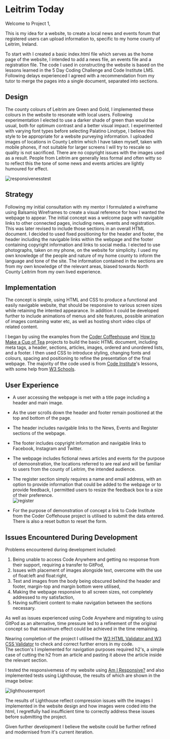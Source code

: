 # Leitrim Today

Welcome to Project 1,

This is my idea for a website, to create a local news and events forum that registered users can upload information to, specific to my home county of Leitrim, Ireland. 

To start with I created a basic index.html file which serves as the home page of the website, I intended to add a news file, an events file and a registration file. The code I used in constructing the website is based on the lessons learned in the 5 Day Coding Challenge and Code Institute LMS. Following delays experienced I agreed with a recommendation from my tutor to merge the pages into a single document, separated into sections.  

## Design  
The county colours of Leitrim are Green and Gold, I implemented these colours in the website to resonate with local users. Following experimentation I elected to use a darker shade of green than would be usual, both for optimum contrast and a better visual impact. I experimented with varying font types before selecting Palatino Linotype, I believe this style to be appropriate for a website purveying information. I uploaded images of locations in County Leitrim which I have taken myself, taken with mobile phones, if not suitable for larger screens I will try to rescale so quality is not sacrificed. There are no copyright issues with the images used as a result. People from Leitrim are generally less formal and often witty so to reflect this the tone of some news and events articles are lightly humoured for effect.  

![responsivenesstest](https://github.com/Shea-Kelly/leitrim-today/assets/136702564/191e67a7-6bca-4d70-9542-8500c2211e69)

## Strategy  
Following my initial consultation with my mentor I formulated a wireframe using Balsamiq Wireframes to create a visual reference for how I wanted the webpage to appear. The initial concept was a welcome page with navigable links to other connected pages, including news, events and registration. This was later revised to include those sections in an overall HTML document. I decided to used fixed positioning for the header and footer, the header including the navigable links within the webpage and the footer containing copyright information and links to social media. I elected to use photographs, taken on my phone, on the website for simplicity. I used my own knowledge of the people and nature of my home county to inform the language and tone of the site. The information contained in the sections are from my own knowledge of the relevant areas, biased towards North County Leitrim from my own lived experience.

## Implementation  
The concept is simple, using HTML and CSS to produce a functional and easily navigable website, that should be responsive to various screen sizes while retaining the intented appearance. In addition it could be developed further to include animations of menus and site features, possible animation of images containing water etc, as well as hosting short video clips of related content.  

I began by using the examples from the [Coder Coffeehouse](https://learn.codeinstitute.net/courses/course-v1:CodeInstitute+LRR101+2021_T1/courseware/b4e5b2c91d0a4ee3bb24fac71811b23f/fb53b5df2fbd47f183297ff8c93040c1/) and [How to Make a Cup of Tea](https://learn.codeinstitute.net/courses/course-v1:CodeInstitute+AACC+2021/courseware/7dcccde95af649d0a9dcd8a1aaad1e96/d1cbc2d2b2b54a24b18923471613764a/) projects to build the basic HTML document, including meta tags, a header, sections, articles, images, ordered and unordered lists, and a footer. I then used CSS to introduce styling, changing fonts and colours, spacing and positioning to refine the presentation of the final webpage. The majority of the code used is from [Code Institute](https://learn.codeinstitute.net/dashboard)'s lessons, with some help from [W3 Schools](https://www.w3schools.com/).  

## User Experience  

* A user accessing the webpage is met with a title page including a header and main image.  
* As the user scrolls down the header and footer remain positioned at the top and bottom of the page.  
* The header includes navigable links to the News, Events and Register sections of the webpage.  
* The footer includes copyright information and navigable links to Facebook, Instagram and Twitter.  
* The webpage includes fictional news articles and events for the purpose of demoonstration, the locations referred to are real and will be familiar to users from the county of Leitrim, the intended audience.  
* The register section simply requires a name and email address, with an option to provide information that could be added to the webpage or to provide feedback, I permitted users to resize the feedback box to a size of their preference.  
 ![register](https://github.com/Shea-Kelly/leitrim-today/assets/136702564/540996ee-b215-4d21-a166-5ab6dc6f6dfe)

* For the purpose of demonstration of concept a link to Code Institute from the Coder Coffehouse project is utilised to submit the data entered. There is also a reset button to reset the form.  

## Issues Encountered During Development  

Problems encountered during development included:  
1. Being unable to access Code Anywhere and getting no response from their support, requiring a transfer to GitPod,  
2. Issues with placement of images alongside text, overcome with the use of float:left and float:right,  
3. Text and images from the body being obscured behind the header and footer, margin-top and margin bottom were utilised,  
4. Making the webpage responsive to all screen sizes, not completely addressed to my satisfaction, 
5. Having sufficient content to make navigation between the sections necessary.  

As well as issues experienced using Code Anywhere and migrating to using GitPod as an alternative, time pressure led to a refinement of the original concept so that maximum effect could be achieved in the time remaining.

Nearing completion of the project I utilised the [W3 HTML Validator and W3 CSS Validator](https://www.w3.org/developers/tools/) to check and correct further errors in my code.  
The section's I implemented for navigation purposes required h2's, a simple case of cutting the h2 from an article and pasting it above the article inside the relevant section.  
  
I tested the responsivemess of my website using [Am I Responsive?](http://ami.responsivedesign.is/) and also implemented tests using Lighthouse, the results of which are shown in the image below:  

![lighthousereport](https://github.com/Shea-Kelly/leitrim-today/assets/136702564/3eceb863-a693-4777-ad9e-512ef553c100)  

The results of Lighthouse reflect compression issues with the images I implemented in the website design and how images were coded into the html, I regretfully had insufficient time to correctly address these issues before submitting the project.  
  
Given further development I believe the website could be further refined and modernised from it's current iteration.
